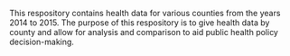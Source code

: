 This respository contains health data for various counties from the years 2014 to 2015.
The purpose of this respository is to give health data by county and allow for analysis and comparison to aid public health policy decision-making.
